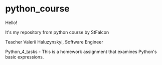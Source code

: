# python_course
Hello!

It's my repository from python course by StFalcon

Teacher Valerii Haluzynskyi,
Software Engineer

Python_4_tasks - This is a homework assignment that examines Python's basic expressions.